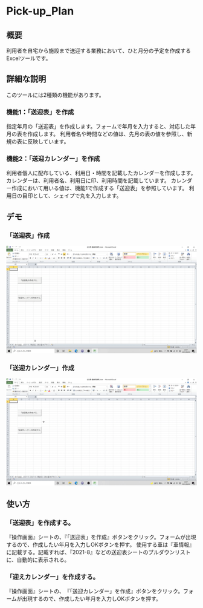 # Pick-up_Plan


## 概要
利用者を自宅から施設まで送迎する業務において、ひと月分の予定を作成するExcelツールです。

## 詳細な説明
このツールには2種類の機能があります。
### 機能1：「送迎表」を作成
指定年月の「送迎表」を作成します。フォームで年月を入力すると、対応した年月の表を作成します。
利用者名や時間などの値は、先月の表の値を参照し、新規の表に反映しています。

### 機能2：「送迎カレンダー」を作成
利用者個人に配布している、利用日・時間を記載したカレンダーを作成します。
カレンダーは、利用者名、利用日に印、利用時間を記載しています。
カレンダー作成において用いる値は、機能1で作成する「送迎表」を参照しています。
利用日の目印として、シェイプで丸を入力します。

## デモ
### 「送迎表」作成
![送迎表作成](https://github.com/You157/Pick-up_Plan/blob/main/images/%E9%80%81%E8%BF%8E%E8%A1%A8.gif)
### 「送迎カレンダー」作成
![送迎カレンダー作成](https://github.com/You157/Pick-up_Plan/blob/main/images/%E9%80%81%E8%BF%8E%E3%82%AB%E3%83%AC%E3%83%B3%E3%83%80%E3%83%BC.gif)
## 使い方
### 「送迎表」を作成する。
『操作画面』シートの、『「送迎表」を作成』ボタンをクリック。フォームが出現するので、作成したい年月を入力しOKボタンを押す。
使用する車は『車情報』に記載する。記載すれば、『2021-8』などの送迎表シートのプルダウンリストに、自動的に表示される。
### 「迎えカレンダー」を作成する。
『操作画面』シートの、　『「送迎カレンダー」を作成』ボタンをクリック。フォームが出現するので、作成したい年月を入力しOKボタンを押す。

